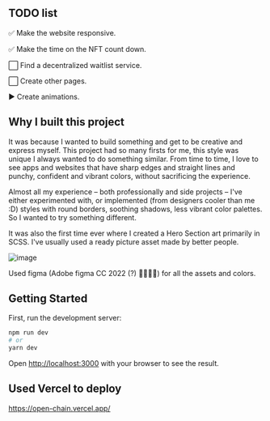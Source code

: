## TODO list

✅ Make the website responsive.

✅ Make the time on the NFT count down.

⬜️ Find a decentralized waitlist service.

⬜️ Create other pages.

▶️ Create animations.

## Why I built this project

It was because I wanted to build something and get to be creative and express myself. This project had so many firsts for me, this style was unique I always wanted to do something similar. From time to time, I love to see apps and websites that have sharp edges and straight lines and punchy, confident and vibrant colors, without sacrificing the experience.

Almost all my experience – both professionally and side projects – I've either experimented with, or implemented (from designers cooler than me :D) styles with round borders, soothing shadows, less vibrant color palettes. So I wanted to try something different.

It was also the first time ever where I created a Hero Section art primarily in SCSS. I've usually used a ready picture asset made by better people.

![image](https://user-images.githubusercontent.com/27561160/190928465-244cdba4-ce51-4a1a-b5b6-275876e01d6b.png)

Used figma (Adobe figma CC 2022 (?) 💁🏻‍♂️😅) for all the assets and colors.

## Getting Started

First, run the development server:

```bash
npm run dev
# or
yarn dev
```

Open [http://localhost:3000](http://localhost:3000) with your browser to see the result.

## Used Vercel to deploy

https://open-chain.vercel.app/
